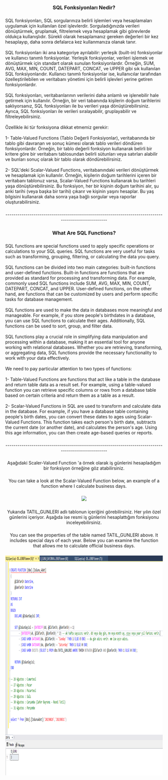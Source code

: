 <h3 align="center"> SQL Fonksiyonları Nedir?</h3>

###

<p align="left">SQL fonksiyonları, SQL sorgularınıza belirli işlemleri veya hesaplamaları uygulamak için kullanılan özel işlevlerdir. Sorguladığınızda verileri dönüştürmek, gruplamak, filtrelemek veya hesaplamak gibi görevlerde oldukça kullanışlıdır. Sürekli olarak hesaplamanız gereken değerleri bir kez hesaplayıp, daha sonra defalarca kez kullanmanıza olanak tanır.<br><br>SQL fonksiyonları iki ana kategoriye ayrılabilir: yerleşik (built-in) fonksiyonlar ve kullanıcı tanımlı fonksiyonlar. Yerleşik fonksiyonlar, verileri işlemek ve dönüştürmek için standart olarak sunulan fonksiyonlardır. Örneğin, SUM, AVG, MAX, MIN, COUNT, DATEPART, CONCAT, ve UPPER gibi sık kullanılan SQL fonksiyonlarıdır. Kullanıcı tanımlı fonksiyonlar ise, kullanıcılar tarafından özelleştirilebilen ve veritabanı yönetimi için belirli işlevleri yerine getiren fonksiyonlardır.<br><br>SQL fonksiyonları, veritabanlarının verilerini daha anlamlı ve işlenebilir hale getirmek için kullanılır. Örneğin, bir veri tabanında kişilerin doğum tarihlerini saklıyorsanız, SQL fonksiyonları ile bu verileri yaşa dönüştürebilirsiniz. Ayrıca, SQL fonksiyonları ile verileri sıralayabilir, gruplayabilir ve filtreleyebilirsiniz.<br><br>Özellikle iki tür fonksiyona dikkat etmemiz gerekir:<br><br>1- Table-Valued Functions (Tablo Değerli Fonksiyonlar), veritabanında bir tablo gibi davranan ve sonuç kümesi olarak tablo verileri döndüren fonksiyonlardır. Örneğin, bir tablo değerli fonksiyon kullanarak belirli bir kritere göre bir veritabanı tablosundan belirli sütunları veya satırları alabilir ve bunları sonuç olarak bir tablo olarak döndürebilirsiniz.<br><br>2- SQL'deki Scalar-Valued Functions, veritabanındaki verileri dönüştürmek ve hesaplamak için kullanılır. Örneğin, kişilerin doğum tarihlerini içeren bir veritabanı tablonuz varsa, Scalar-Valued Functions kullanarak bu tarihleri yaşa dönüştürebilirsiniz. Bu fonksiyon, her bir kişinin doğum tarihini alır, şu anki tarihi (veya başka bir tarihi) çıkarır ve kişinin yaşını hesaplar. Bu yaş bilgisini kullanarak daha sonra yaşa bağlı sorgular veya raporlar oluşturabilirsiniz.</p>

###

<p align="center">-----------------------------------------------------------------------------------------------------</p>

###

<h3 align="center"> What Are SQL Functions?</h3>

###

<p align="left">SQL functions are special functions used to apply specific operations or calculations to your SQL queries. SQL functions are very useful for tasks such as transforming, grouping, filtering, or calculating the data you query.<br><br>SQL functions can be divided into two main categories: built-in functions and user-defined functions. Built-in functions are functions that are provided as standard for processing and transforming data. For example, commonly used SQL functions include SUM, AVG, MAX, MIN, COUNT, DATEPART, CONCAT, and UPPER. User-defined functions, on the other hand, are functions that can be customized by users and perform specific tasks for database management.<br><br>SQL functions are used to make the data in databases more meaningful and manageable. For example, if you store people's birthdates in a database, you can use SQL functions to calculate their ages. Additionally, SQL functions can be used to sort, group, and filter data.<br><br>SQL functions play a crucial role in simplifying data manipulation and processing within a database, making it an essential tool for anyone working with relational databases. Whether you are retrieving, transforming, or aggregating data, SQL functions provide the necessary functionality to work with your data effectively.<br><br>We need to pay particular attention to two types of functions:<br><br>1- Table-Valued Functions are functions that act like a table in the database and return table data as a result set. For example, using a table-valued function you can retrieve specific columns or rows from a database table based on certain criteria and return them as a table as a result.<br><br>2- Scalar-Valued Functions in SQL are used to transform and calculate data in the database. For example, if you have a database table containing people's birth dates, you can convert these dates to ages using Scalar-Valued Functions. This function takes each person's birth date, subtracts the current date (or another date), and calculates the person's age. Using this age information, you can then create age-based queries or reports.</p>

###

<p align="center">-----------------------------------------------------------------------------------------------------</p>

###

<p align="center">Aşağıdaki Scaler-Valued Function 'a örnek olarak iş günlerini hesapladığım bir fonksiyon örneğine göz atabilirsiniz.</p>

###

<p align="center">You can take a look at the Scalar-Valued Function below, an example of a function where I calculate business days.</p>

###

<div align="center">
  <img height="400" src="https://github.com/krmsmsk/Resimler/blob/main/SQL/Tatil%20G%C3%BCnleri.png?raw=true"  />
</div>

###

<p align="center">Yukarıda TATIL_GUNLERI adlı tablonun içeriğini görebilirsiniz. Her yılın özel günlerini içeriyor. Aşağıda ise resmi iş günlerini hesaplattığım fonksiyonu inceleyebilirsiniz.</p>

###

<p align="center">You can see the properties of the table named TATIL_GUNLERI above. It includes special days of each year. Below you can examine the function that allows me to calculate official business days.</p>

###

<div align="center">
  <img height="700" src="https://github.com/krmsmsk/Resimler/blob/main/SQL/%C4%B0%C5%9F%20G%C3%BCnleri%20Hesap.png?raw=true"  />
</div>

###

